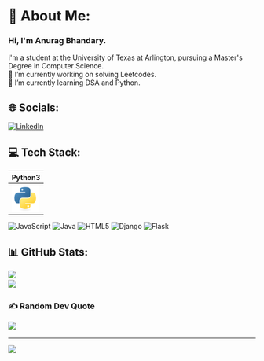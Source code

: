 # 💫 About Me:
### Hi, I'm Anurag Bhandary.
I'm a student at the University of Texas at Arlington, pursuing a Master's Degree in Computer Science.<br>🔭 I’m currently working on solving Leetcodes.<br>🌱 I’m currently learning DSA and Python.<br>


## 🌐 Socials:
[![LinkedIn](https://img.shields.io/badge/LinkedIn-%230077B5.svg?logo=linkedin&logoColor=white)](https://linkedin.com/in/anurag-bhandary-603023206) 

## 💻 Tech Stack:
| Python3 |
|----------|
|  <img src="https://github.com/devicons/devicon/blob/master/icons/python/python-original.svg" title="Python"  alt="Python" width="55" height="55"/> |<br>
![JavaScript](https://img.shields.io/badge/javascript-%23323330.svg?style=flat-square&logo=javascript&logoColor=%23F7DF1E) ![Java](https://img.shields.io/badge/java-%23ED8B00.svg?style=flat-square&logo=openjdk&logoColor=white) ![HTML5](https://img.shields.io/badge/html5-%23E34F26.svg?style=flat-square&logo=html5&logoColor=white) ![Django](https://img.shields.io/badge/django-%23092E20.svg?style=flat-square&logo=django&logoColor=white) ![Flask](https://img.shields.io/badge/flask-%23000.svg?style=flat-square&logo=flask&logoColor=white)

## 📊 GitHub Stats:
![](https://github-readme-streak-stats.herokuapp.com/?user=AnuragBhandary&theme=dark&hide_border=false)<br/>
![](https://github-readme-stats.vercel.app/api/top-langs/?username=AnuragBhandary&theme=dark&hide_border=false&include_all_commits=true&count_private=true&layout=compact)

### ✍️ Random Dev Quote
![](https://quotes-github-readme.vercel.app/api?type=horizontal&theme=radical)

---
[![](https://visitcount.itsvg.in/api?id=AnuragBhandary&icon=0&color=0)](https://visitcount.itsvg.in)
